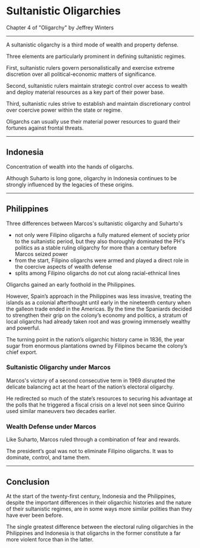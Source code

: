 # Sultanistic Oligarchies

Chapter 4 of "Oligarchy" by Jeffrey Winters

---

A sultanistic oligarchy is a third mode of wealth and property defense.

Three elements are particularly prominent in defining sultanistic regimes.

First, sultanistic rulers govern personalistically and exercise extreme discretion over all political-economic matters of significance.

Second, sultanistic rulers maintain strategic control over access to wealth and deploy material resources as a key part of their power base.

Third, sultanistic rules strive to establish and maintain discretionary control over coercive power within the state or regime.

Oligarchs can usually use their material power resources to guard their fortunes against frontal threats.

---

## Indonesia

Concentration of wealth into the hands of oligarchs.

Although Suharto is long gone, oligarchy in Indonesia continues to be strongly influenced by the legacies of these origins. 

---

## Philippines

Three differences between Marcos's sultanistic oligarchy and Suharto's

- not only were Filipino oligarchs a fully matured element of society prior to the sultanistic period, but they also thoroughly dominated the PH's politics as a stable ruling oligarchy for more than a century before Marcos seized power
- from the start, Filipino oligarchs were armed and played a direct role in the coercive aspects of wealth defense
- splits among Filipino oligarchs do not cut along racial-ethnical lines

Oligarchs gained an early foothold in the Philippines.

However, Spain’s approach in the Philippines was less invasive, treating the islands as a colonial afterthought until early in the nineteenth century when the galleon trade ended in the Americas. By the time the Spaniards decided to strengthen their grip on the colony’s economy and politics, a stratum of local oligarchs had already taken root and was growing immensely wealthy and powerful. 

The turning point in the nation’s oligarchic history came in 1836, the year sugar from enormous plantations owned by Filipinos became the colony’s chief export.

### Sultanistic Oligarchy under Marcos

Marcos's victory of a second consecutive term in 1969 disrupted the delicate balancing act at the heart of the nation’s electoral oligarchy. 

He redirected so much of the state’s resources to securing his advantage at the polls that he triggered a fiscal crisis on a level not seen since Quirino used similar maneuvers two decades earlier. 

### Wealth Defense under Marcos

Like Suharto, Marcos ruled through a combination of fear and rewards.

The president’s goal was not to eliminate Filipino oligarchs. It was to dominate, control, and tame them.

---

## Conclusion

At the start of the twenty-first century, Indonesia and the Philippines, despite the important differences in their oligarchic histories and the nature of their sultanistic regimes, are in some ways more similar polities than they have ever been before. 

The single greatest difference between the electoral ruling oligarchies in the Philippines and Indonesia is that oligarchs in the former constitute a far more violent force than in the latter. 